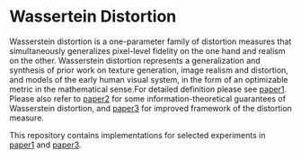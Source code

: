 # Wassertein Distortion
Wasserstein distortion is a one-parameter family of distortion measures that simultaneously generalizes pixel-level fidelity on the one hand and realism on the other. Wasserstein distortion represents a generalization and synthesis of prior work on texture generation, image realism and distortion, and models of the early human visual system, in the form of an optimizable metric in the mathematical sense.For detailed definition please see [paper1]([https://ieeexplore.ieee.org/document/10480168](https://arxiv.org/abs/2310.03629)). Please also refer to [paper2](https://ieeexplore.ieee.org/document/10619196) for some information-theoretical guarantees of Wasserstein distortion, and [paper3](https://openreview.net/forum?id=8lwDe1eOTV) for improved framework of the distortion measure.

This repository contains implementations for selected experiments in [paper1](https://ieeexplore.ieee.org/document/10480168) and [paper3](https://openreview.net/forum?id=8lwDe1eOTV).

